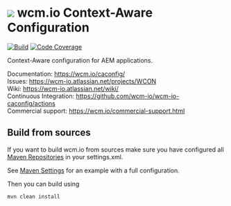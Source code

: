 <img src="https://wcm.io/images/favicon-16@2x.png"/> wcm.io Context-Aware Configuration
======
[![Build](https://github.com/wcm-io/wcm-io-caconfig/workflows/Build/badge.svg?branch=develop)](https://github.com/wcm-io/wcm-io-caconfig/actions?query=workflow%3ABuild+branch%3Adevelop)
[![Code Coverage](https://codecov.io/gh/wcm-io/wcm-io-caconfig/branch/develop/graph/badge.svg)](https://codecov.io/gh/wcm-io/wcm-io-caconfig)

Context-Aware configuration for AEM applications.

Documentation: https://wcm.io/caconfig/<br/>
Issues: https://wcm-io.atlassian.net/projects/WCON<br/>
Wiki: https://wcm-io.atlassian.net/wiki/<br/>
Continuous Integration: https://github.com/wcm-io/wcm-io-caconfig/actions<br/>
Commercial support: https://wcm.io/commercial-support.html


## Build from sources

If you want to build wcm.io from sources make sure you have configured all [Maven Repositories](https://wcm.io/maven.html) in your settings.xml.

See [Maven Settings](https://github.com/wcm-io/wcm-io-caconfig/blob/develop/.maven-settings.xml) for an example with a full configuration.

Then you can build using

```
mvn clean install
```
